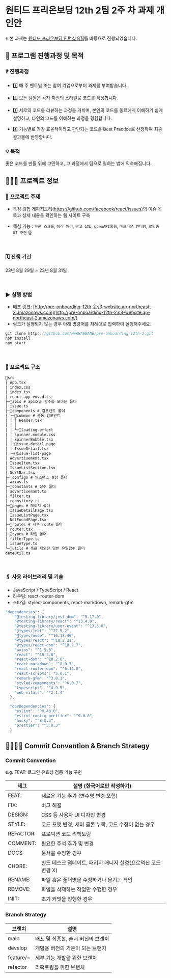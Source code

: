 # 원티드 프리온보딩 12th 2팀 2주 차 과제 개인안

※ 본 과제는 [원티드 프리온보딩 인턴십 8월](https://www.wanted.co.kr/events/pre_ob_fe_12)를 바탕으로 진행되었습니다.

## 🤝 프로그램 진행과정 및 목적

### ❓ 진행과정

- 1️⃣ 매 주 멘토님 또는 참여 기업으로부터 과제를 부여받습니다.

- 2️⃣ 모든 팀원은 각자 자신의 스타일로 코드를 작성합니다.

- 3️⃣ 서로의 코드를 리뷰하는 과정을 거치며, 본인의 코드를 동료에게 이해하기 쉽게 설명하고, 타인의 코드를 이해하는 과정을 경험합니다.

- 4️⃣ 기능별로 가장 효율적이라고 판단되는 코드를 Best Practice로 선정하여 최종 결과물에 반영합니다.

### 💡 목적

좋은 코드를 만들 위해 고민하고, 그 과정에서 팀으로 일하는 법에 익숙해집니다.

## 🧑🏻‍💻 프로젝트 정보

### 📌 프로젝트 주제

- 특정 깃헙 레파지토리(https://github.com/facebook/react/issues)의 이슈 목록과 상세 내용을 확인하는 웹 사이트 구축

- 핵심 기능 : `무한 스크롤`, `에러 처리`, `광고 삽입`, `openAPI활용`, `마크다운 렌더링`, `로딩중 UI 구현` 등

<br/>

### 🗓️ 진행 기간

23년 8월 29일 ~ 23년 8월 31일

<br/>

### ▶️ 실행 방법

- 배포 링크: [http://pre-onboarding-12th-2.s3-website.ap-northeast-2.amazonaws.com](http://pre-onboarding-12th-2.s3-website.ap-northeast-2.amazonaws.com/)
- 링크가 실행되지 않는 경우 아래 명령어를 차례대로 입력하여 실행해주세요.

```jsx
git clone https://github.com/HWAHAEBANG/pre-onboarding-12th-2.git
npm install
npm start
```

<br/>

### 📂 프로젝트 구조

```markdown
📂src
│ App.tsx
│ index.css
│ index.tsx
│ react-app-env.d.ts
├─📂apis # api호출 함수를 모아둔 폴더
│ issue.ts
├─📂components # 컴포넌트 폴더
│ ├─📂common # 공통 컴포넌트
│ │ │ Header.tsx
│ │ │
│ │ └─📂loading-effect
│ │ spinner.module.css
│ │ SpinnerBubble.tsx
│ ├─📂issue-detail-page
│ │ IssueDetail.tsx
│ └─📂issue-list-page
│ Advertisement.tsx
│ IssueItem.tsx
│ IssueListSection.tsx
│ SortBar.tsx
├─📂configs # 인스턴스 설정 폴더
│ axios.ts  
├─📂constants # 상수 폴더
│ advertisemant.ts
│ filter.ts
│ repository.ts
├─📂pages # 페이지 폴더
│ IssueDetailPage.tsx
│ IssueListPage.tsx
│ NotFoundPage.tsx
├─📂routes # 세부 route 폴더
│ router.tsx  
├─📂types # 타입 폴더
│ filterType.ts
│ issueType.ts
└─📂utils # 훅을 제외한 일반 유틸함수 폴더
dateUtil.ts
```

<br/>

### 🖇️ 사용 라이브러리 및 기술

- JavaScript / TypeScript / React
- 라우팅: react-router-dom
- 스타일: styled-components, react-markdown, remark-gfm

```jsx
"dependencies": {
    "@testing-library/jest-dom": "^5.17.0",
    "@testing-library/react": "^13.4.0",
    "@testing-library/user-event": "^13.5.0",
    "@types/jest": "^27.5.2",
    "@types/node": "^16.18.46",
    "@types/react": "^18.2.21",
    "@types/react-dom": "^18.2.7",
    "axios": "^1.5.0",
    "react": "^18.2.0",
    "react-dom": "^18.2.0",
    "react-markdown": "^8.0.7",
    "react-router-dom": "^6.15.0",
    "react-scripts": "5.0.1",
    "remark-gfm": "^3.0.1",
    "styled-components": "^6.0.7",
    "typescript": "^4.9.5",
    "web-vitals": "^2.1.4"
  },

  "devDependencies": {
    "eslint": "^8.48.0",
    "eslint-config-prettier": "^9.0.0",
    "husky": "^8.0.3",
    "prettier": "^3.0.3"
  }
```

## 🫱🏻‍🫲🏿 Commit Convention & Branch Strategy

### Commit Convention

e.g. FEAT: 로그인 유효성 검증 기능 구현

| 태그      | 설명 (한국어로만 작성하기)                                     |
| --------- | -------------------------------------------------------------- |
| FEAT:     | 새로운 기능 추가 (변수명 변경 포함)                            |
| FIX:      | 버그 해결                                                      |
| DESIGN:   | CSS 등 사용자 UI 디자인 변경                                   |
| STYLE:    | 코드 포맷 변경, 세미 콜론 누락, 코드 수정이 없는 경우          |
| REFACTOR: | 프로덕션 코드 리팩토링                                         |
| COMMENT:  | 필요한 주석 추가 및 변경                                       |
| DOCS:     | 문서를 수정한 경우                                             |
| CHORE:    | 빌드 테스크 업데이트, 패키지 매니저 설정(프로덕션 코드 변경 X) |
| RENAME:   | 파일 혹은 폴더명을 수정하거나 옮기는 작업                      |
| REMOVE:   | 파일을 삭제하는 작업만 수행한 경우                             |
| INIT:     | 초기 커밋을 진행한 경우                                        |

### Branch Strategy

| 브랜치    | 설명                               |
| --------- | ---------------------------------- |
| main      | 배포 및 최종본, 출시 버전의 브랜치 |
| develop   | 개발용 버전의 기준이 되는 브랜치   |
| feature/~ | 세부 기능 개발을 위한 브랜치       |
| refactor  | 리팩토링을 위한 브랜치             |
